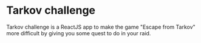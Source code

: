 # Tarkov challenge

Tarkov challenge is a ReactJS app to make the game "Escape from Tarkov" more difficult by giving you some quest to do in your raid.

